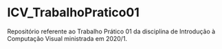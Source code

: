 # ICV_TrabalhoPratico01
Repositório referente ao Trabalho Prático 01 da disciplina de Introdução à Computação Visual ministrada em 2020/1.
